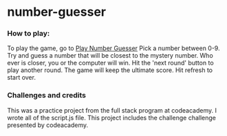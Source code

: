# number-guesser
###  How to play:
To play the game, go to <a href="https://promoteglobal.github.io/number-guesser/" target="_blank"> Play Number Guesser</a>  Pick a number between 0-9.  Try and guess a number that will be closest to the mystery number.  Who ever is closer, you or the computer will win.  Hit the 'next round' button to play another round.  The game will keep the ultimate score.  Hit refresh to start over.


### Challenges and credits
This was a practice project from the full stack program at codeacademy.  I wrote all of the script.js file.  This project includes the challenge challenge presented by codeacademy.
